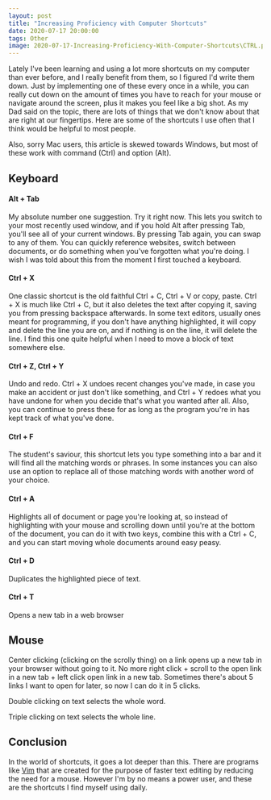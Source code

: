 ```yaml
---
layout: post
title: "Increasing Proficiency with Computer Shortcuts"
date: 2020-07-17 20:00:00
tags: Other
image: 2020-07-17-Increasing-Proficiency-With-Computer-Shortcuts\CTRL.png
---
```


Lately I've been learning and using a lot more shortcuts on my computer than ever before, and I really benefit from them, so I figured I'd write them down. Just by implementing one of these every once in a while, you can really cut down on the amount of times you have to reach for your mouse or navigate around the screen, plus it makes you feel like a big shot. As my Dad said on the topic, there are lots of things that we don't know about that are right at our fingertips. Here are some of the shortcuts I use often that I think would be helpful to most people.

Also, sorry Mac users, this article is skewed towards Windows, but most of these work with command (Ctrl) and option (Alt).

## Keyboard

#### Alt + Tab

My absolute number one suggestion. Try it right now. This lets you switch to your most recently used window, and if you hold Alt after  pressing Tab, you'll see all of your current windows. By pressing Tab again, you can swap to any of them. You can quickly reference websites, switch between documents, or do something when you've forgotten what you're doing. I wish I was told about this from the moment I first touched a keyboard.

#### Ctrl + X

One classic shortcut is the old faithful Ctrl + C, Ctrl + V or copy, paste. Ctrl + X is much like Ctrl + C, but it also deletes the text after copying it, saving you from pressing backspace afterwards. In some text editors, usually ones meant for programming, if you don't have anything highlighted, it will copy and delete the line you are on, and if nothing is on the line, it will delete the line. I find this one quite helpful when I need to move a block of text somewhere else.

#### Ctrl + Z, Ctrl + Y

Undo and redo. Ctrl + X undoes recent changes you've made, in case you make an accident or just don't like something, and Ctrl + Y redoes what you have undone for when you decide that's what you wanted after all. Also, you can continue to press these for as long as the program you're in has kept track of what you've done.

#### Ctrl + F

The student's saviour, this shortcut lets you type something into a bar and it will find all the matching words or phrases. In some instances you can also use an option to replace all of those matching words with another word of your choice.

#### Ctrl + A

Highlights all of document or page you're looking at, so instead of highlighting with your mouse and scrolling down until you're at the bottom of the document, you can do it with two keys, combine this with a Ctrl + C, and you can start moving whole documents around easy peasy.

#### Ctrl + D

Duplicates the highlighted piece of text.

#### Ctrl + T

Opens a new tab in a web browser

## Mouse

Center clicking (clicking on the scrolly thing) on a link opens up a new tab in your browser without going to it. No more right click + scroll to the open link in a new tab + left click open link in a new tab. Sometimes there's about 5 links I want to open for later, so now I can do it in 5 clicks.

Double clicking on text selects the whole word.

Triple clicking on text selects the whole line.

## Conclusion

In the world of shortcuts, it goes a lot deeper than this. There are programs like [Vim](https://www.vim.org/) that are created for the purpose of faster text editing by reducing the need for a mouse. However I'm by no means a power user, and these are the shortcuts I find myself using daily.
